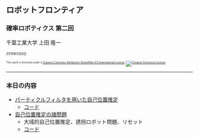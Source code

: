 ## ロボットフロンティア

### 確率ロボティクス 第二回

千葉工業大学 上田 隆一

<span style="font-size:60%">2019年5月8日</span>

<p style="font-size:50%">
This work is licensed under a <a rel="license" href="http://creativecommons.org/licenses/by-sa/4.0/">Creative Commons Attribution-ShareAlike 4.0 International License</a>.
<a rel="license" href="http://creativecommons.org/licenses/by-sa/4.0/">
<img alt="Creative Commons License" style="border-width:0" src="https://i.creativecommons.org/l/by-sa/4.0/88x31.png" /></a>
</p>

---

### 本日の内容

* [パーティクルフィルタを用いた自己位置推定](https://ryuichiueda.github.io/LNPR_SLIDES/60min/chap5_60min.html)
    * [コード](https://github.com/ryuichiueda/LNPR_BOOK_CODES/tree/master/section_particle_filter)
* [自己位置推定の諸問題](https://ryuichiueda.github.io/LNPR_SLIDES/10min/chap7_10min.html)
    * 大域的自己位置推定、誘拐ロボット問題、リセット
    * [コード](https://github.com/ryuichiueda/LNPR_BOOK_CODES/tree/master/section_advanced_localization)

